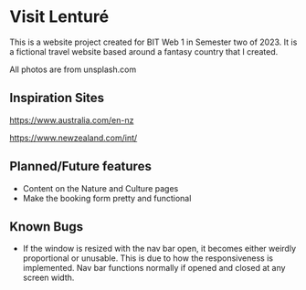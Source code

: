 # Visit Lenturé

This is a website project created for BIT Web 1 in Semester two of 2023. It is a fictional travel website based around a fantasy country that I created.

All photos are from unsplash.com

## Inspiration Sites

https://www.australia.com/en-nz

https://www.newzealand.com/int/

## Planned/Future features

- Content on the Nature and Culture pages
- Make the booking form pretty and functional

## Known Bugs

- If the window is resized with the nav bar open, it becomes either weirdly proportional or unusable. This is due to how the responsiveness is implemented. Nav bar functions normally if opened and closed at any screen width.
